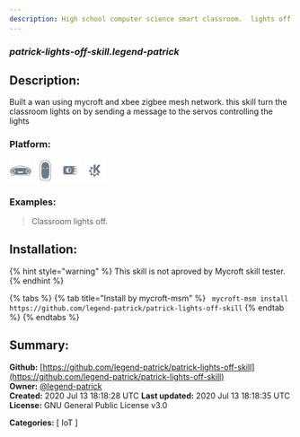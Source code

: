 ```yaml
---
description: High school computer science smart classroom.  lights off skill
---
```


### _patrick-lights-off-skill.legend-patrick_  
## Description:  
Built a wan using mycroft and xbee zigbee mesh network. this skill turn the classroom lights on by sending a message to the servos controlling the lights

>  
  
  
### Platform:  
 ![Mark I](../.gitbook/assets/mark-1-icon.png)  ![Mark II](../.gitbook/assets/mark-2-icon.png)  ![Picroft](../.gitbook/assets/picroft-icon.png)  ![plasmoid](../.gitbook/assets/kde.png)   
### Examples:  
> Classroom lights off.  
  
## Installation:  
{% hint style="warning" %}
This skill is not aproved by Mycroft skill tester.
{% endhint %}
    
{% tabs %}
{% tab title="Install by mycroft-msm" %}
``` mycroft-msm install https://github.com/legend-patrick/patrick-lights-off-skill```
{% endtab %}
  {% endtabs %}
    
## Summary:  
**Github:** [https://github.com/legend-patrick/patrick-lights-off-skill](https://github.com/legend-patrick/patrick-lights-off-skill)  
**Owner:** [@legend-patrick](https://github.com/legend-patrick)  
**Created:** 2020 Jul 13 18:18:28 UTC  **Last updated:** 2020 Jul 13 18:18:35 UTC  
**License:** GNU General Public License v3.0  
  
**Categories:** [ IoT ]   
